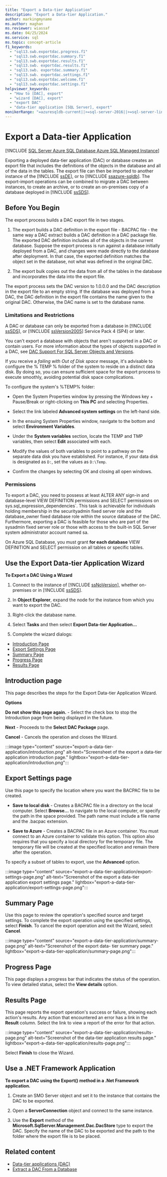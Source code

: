 ```yaml
---
title: "Export a Data-tier Application"
description: "Export a Data-tier Application."
author: markingmyname
ms.author: maghan
ms.reviewer: wiassaf
ms.date: 04/25/2024
ms.service: sql
ms.topic: concept-article
f1_keywords:
  - "sql13.swb.exportdac.progress.f1"
  - "sql13.swb.exportdac.summary.f1"
  - "sql13.swb.exportdac.results.f1"
  - "sql13.swb. exportdac.results.f1"
  - "sql13.swb. exportdac.summary.f1"
  - "sql13.swb. exportdac.settings.f1"
  - "sql13.swb.exportdac.welcome.f1"
  - "sql13.swb.exportdac.settings.f1"
helpviewer_keywords:
  - "How to [DAC], export"
  - "wizard [DAC], export"
  - "export DAC"
  - "data-tier application [SQL Server], export"
monikerRange: "=azuresqldb-current||>=sql-server-2016||>=sql-server-linux-2017||=azuresqldb-mi-current"
---
```


# Export a Data-tier Application

[!INCLUDE [SQL Server Azure SQL Database Azure SQL Managed Instance](../../includes/applies-to-version/sql-asdb-asdbmi.md)]

Exporting a deployed data-tier application (DAC) or database creates an export file that includes the definitions of the objects in the database and all of the data in the tables. The export file can then be imported to another instance of the [!INCLUDE [ssDE](../../includes/ssde-md.md)], or to [!INCLUDE [ssazure-sqldb](../../includes/ssazure-sqldb.md)]. The export-import operations can be combined to migrate a DAC between instances, to create an archive, or to create an on-premises copy of a database deployed in [!INCLUDE [ssSDS](../../includes/sssds-md.md)].

## Before You Begin

The export process builds a DAC export file in two stages.

1. The export builds a DAC definition in the export file - BACPAC file - the same way a DAC extract builds a DAC definition in a DAC package file. The exported DAC definition includes all of the objects in the current database. Suppose the export process is run against a database initially deployed from a DAC, and changes were made directly to the database after deployment. In that case, the exported definition matches the object set in the database, not what was defined in the original DAC.

1. The export bulk copies out the data from all of the tables in the database and incorporates the data into the export file.

The export process sets the DAC version to 1.0.0.0 and the DAC description in the export file to an empty string. If the database was deployed from a DAC, the DAC definition in the export file contains the name given to the original DAC. Otherwise, the DAC name is set to the database name.

### <a id="LimitationsRestrictions"></a> Limitations and Restrictions

A DAC or database can only be exported from a database in [!INCLUDE [ssSDS](../../includes/sssds-md.md)], or [!INCLUDE [ssVersion2005](../../includes/ssversion2005-md.md)] Service Pack 4 (SP4) or later.

You can't export a database with objects that aren't supported in a DAC or contain users. For more information about the types of objects supported in a DAC, see [DAC Support For SQL Server Objects and Versions](/previous-versions/sql/sql-server-2012/ee210549(v=sql.110)).

If you receive a *failing with Out of Disk space* message, it's advisable to configure the % TEMP % folder of the system to reside on a distinct data disk. By doing so, you can ensure sufficient space for the export process to execute smoothly, avoiding potential disk space complications.

To configure the system's %TEMP% folder:

- Open the System Properties window by pressing the Windows key + Pause/Break or right-clicking on **This PC** and selecting Properties.

- Select the link labeled **Advanced system settings** on the left-hand side.

- In the ensuing System Properties window, navigate to the bottom and select **Environment Variables**.

- Under the **System variables** section, locate the TEMP and TMP variables, then select **Edit** associated with each.

- Modify the values of both variables to point to a pathway on the separate data disk you have established. For instance, if your data disk is designated as `D:`, set the values as `D:\Temp`.

- Confirm the changes by selecting OK and closing all open windows.

### <a id="Permissions"></a> Permissions

To export a DAC, you need to possess at least ALTER ANY sign-in and database-level VIEW DEFINITION permissions and SELECT permissions on sys.sql_expression_dependencies`. This task is achievable for individuals holding membership in the securityadmin fixed server role and the database_owner fixed database role within the source database of the DAC. Furthermore, exporting a DAC is feasible for those who are part of the sysadmin fixed server role or those with access to the built-in SQL Server system administrator account named sa.

On Azure SQL Database, you must grant **for each database** VIEW DEFINITION and SELECT permission on all tables or specific tables.

## <a id="UsingDeployDACWizard"></a> Use the Export Data-tier Application Wizard

**To Export a DAC Using a Wizard**

1. Connect to the instance of [!INCLUDE [ssNoVersion](../../includes/ssnoversion-md.md)], whether on-premises or in [!INCLUDE [ssSDS](../../includes/sssds-md.md)].

1. In **Object Explorer**, expand the node for the instance from which you want to export the DAC.

1. Right-click the database name.

1. Select **Tasks** and then select **Export Data-tier Application...**

1. Complete the wizard dialogs:

- [Introduction Page](#Introduction)
- [Export Settings Page](#Export_settings)
- [Summary Page](#Summary)
- [Progress Page](#Progress)
- [Results Page](#Results)

## <a id="Introduction"></a> Introduction page

This page describes the steps for the Export Data-tier Application Wizard.

**Options**

**Do not show this page again.** - Select the check box to stop the Introduction page from being displayed in the future.

**Next** - Proceeds to the **Select DAC Package** page.

**Cancel** - Cancels the operation and closes the Wizard.

:::image type="content" source="export-a-data-tier-application/introduction.png" alt-text="Screensheet of the export a data-tier application introduction page." lightbox="export-a-data-tier-application/introduction.png":::

## <a id="Export_settings"></a> Export Settings page

Use this page to specify the location where you want the BACPAC file to be created.

- **Save to local disk** - Creates a BACPAC file in a directory on the local computer. Select **Browse...** to navigate to the local computer, or specify the path in the space provided. The path name must include a file name and the .bacpac extension.

- **Save to Azure** - Creates a BACPAC file in an Azure container. You must connect to an Azure container to validate this option. This option also requires that you specify a local directory for the temporary file. The temporary file will be created at the specified location and remain there after the operation.

To specify a subset of tables to export, use the **Advanced** option.

:::image type="content" source="export-a-data-tier-application/export-settings-page.png" alt-text="Screenshot of the export a data-tier application export settings page." lightbox="export-a-data-tier-application/export-settings-page.png":::

## <a id="Summary"></a> Summary Page

Use this page to review the operation's specified source and target settings. To complete the export operation using the specified settings, select **Finish**. To cancel the export operation and exit the Wizard, select **Cancel**.

:::image type="content" source="export-a-data-tier-application/summary-page.png" alt-text="Screenshot of the export data- tier summary page." lightbox="export-a-data-tier-application/summary-page.png":::

## <a id="Progress"></a> Progress Page

This page displays a progress bar that indicates the status of the operation. To view detailed status, select the **View details** option.

## <a id="Results"></a> Results Page

This page reports the export operation's success or failure, showing each action's results. Any action that encountered an error has a link in the **Result** column. Select the link to view a report of the error for that action.

:::image type="content" source="export-a-data-tier-application/results-page.png" alt-text="Screenshot of the data-tier application results page." lightbox="export-a-data-tier-application/results-page.png":::

Select **Finish** to close the Wizard.

## <a id="NetApp"></a> Use a .NET Framework Application

**To export a DAC using the Export() method in a .Net Framework application.**

1. Create an SMO Server object and set it to the instance that contains the DAC to be exported.

1. Open a **ServerConnection** object and connect to the same instance.

1. Use the **Export** method of the **Microsoft.SqlServer.Management.Dac.DacStore** type to export the DAC. Specify the name of the DAC to be exported and the path to the folder where the export file is to be placed.

## Related content

- [Data-tier applications (DAC)](data-tier-applications.md)
- [Extract a DAC From a Database](extract-a-dac-from-a-database.md)
